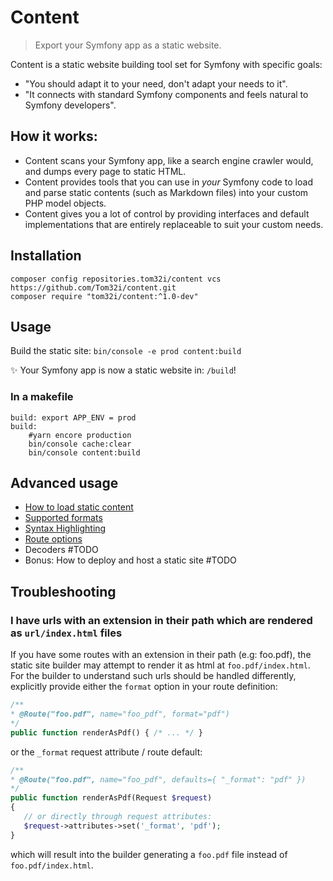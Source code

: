 # Content

> Export your Symfony app as a static website.

Content is a static website building tool set for Symfony with specific goals:
- "You should adapt it to your need, don't adapt your needs to it".
- "It connects with standard Symfony components and feels natural to Symfony developers".

## How it works:

- Content scans your Symfony app, like a search engine crawler would, and dumps every page to static HTML.
- Content provides tools that you can use in _your_ Symfony code to load and parse static contents (such as Markdown files) into your custom PHP model objects.
- Content gives you a lot of control by providing interfaces and default implementations that are entirely replaceable to suit your custom needs.

## Installation

    composer config repositories.tom32i/content vcs https://github.com/Tom32i/content.git
    composer require "tom32i/content:^1.0-dev"

## Usage

Build the static site: `bin/console -e prod content:build`

✨ Your Symfony app is now a static website in: `/build`!

### In a makefile

```make
build: export APP_ENV = prod
build:
    #yarn encore production
    bin/console cache:clear
    bin/console content:build
```

## Advanced usage

- [How to load static content](doc/loading-content.md)
- [Supported formats](doc/supported-formats.md)
- [Syntax Highlighting](doc/syntax-highlighting.md)
- [Route options](doc/route-options.md)
- Decoders #TODO
- Bonus: How to deploy and host a static site #TODO

## Troubleshooting

### I have urls with an extension in their path which are rendered as `url/index.html` files
   
If you have some routes with an extension in their path (e.g: foo.pdf), 
the static site builder may attempt to render it as html at `foo.pdf/index.html`.  
For the builder to understand such urls should be handled differently,
explicitly provide either the `format` option in your route definition:

```php
/**
* @Route("foo.pdf", name="foo_pdf", format="pdf")
*/
public function renderAsPdf() { /* ... */ }
```

or the `_format` request attribute / route default:

```php
/**
* @Route("foo.pdf", name="foo_pdf", defaults={ "_format": "pdf" })
*/
public function renderAsPdf(Request $request) 
{
   // or directly through request attributes:
   $request->attributes->set('_format', 'pdf');
}
```

which will result into the builder generating a `foo.pdf` file instead of `foo.pdf/index.html`.

